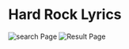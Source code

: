 # Hard Rock Lyrics
![search Page](https://i.imgur.com/Wmo4XZl.png)
![Result Page](https://i.imgur.com/dQES3r6.png)


